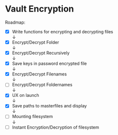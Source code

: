 # Vault Encryption
Roadmap:
- [x] Write functions for encrypting and decrypting files  
↓
- [x] Encrypt/Decrypt Folder  
↓
- [x] Encrypt/Decrypt Recursively  
↓
- [x] Save keys in password encrypted file  
↓
- [x] Encrypt/Decrypt Filenames  
↓
- [ ] Encrypt/Decrypt Foldernames  
↓
- [x] UX on launch  
↓
- [x] Save paths to masterfiles and display  
↓
- [ ] Mounting filesystem  
↓
- [ ] Instant Encryption/Decryption of filesystem  